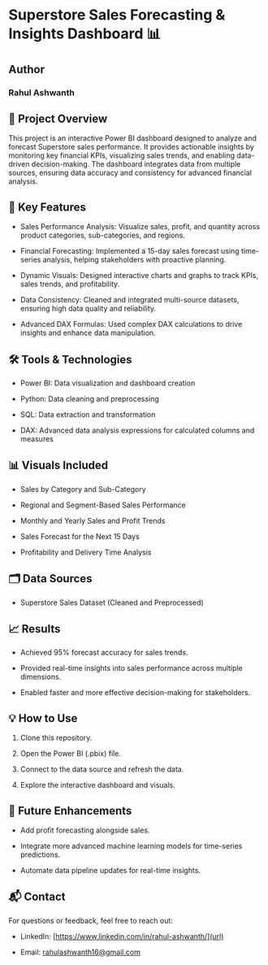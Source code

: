 # Superstore Sales Forecasting & Insights Dashboard 📊
## Author
### Rahul Ashwanth


## 📝 Project Overview

This project is an interactive Power BI dashboard designed to analyze and forecast Superstore sales performance. It provides actionable insights by monitoring key financial KPIs, visualizing sales trends, and enabling data-driven decision-making. The dashboard integrates data from multiple sources, ensuring data accuracy and consistency for advanced financial analysis.

## 🚀 Key Features

* Sales Performance Analysis: Visualize sales, profit, and quantity across product categories, sub-categories, and regions.

* Financial Forecasting: Implemented a 15-day sales forecast using time-series analysis, helping stakeholders with proactive planning.

* Dynamic Visuals: Designed interactive charts and graphs to track KPIs, sales trends, and profitability.

* Data Consistency: Cleaned and integrated multi-source datasets, ensuring high data quality and reliability.

* Advanced DAX Formulas: Used complex DAX calculations to drive insights and enhance data manipulation.

## 🛠️ Tools & Technologies

* Power BI: Data visualization and dashboard creation

* Python: Data cleaning and preprocessing

* SQL: Data extraction and transformation

* DAX: Advanced data analysis expressions for calculated columns and measures

## 📊 Visuals Included

* Sales by Category and Sub-Category

* Regional and Segment-Based Sales Performance

* Monthly and Yearly Sales and Profit Trends

* Sales Forecast for the Next 15 Days

* Profitability and Delivery Time Analysis

## 🗂️ Data Sources

* Superstore Sales Dataset (Cleaned and Preprocessed)

## 📈 Results

* Achieved 95% forecast accuracy for sales trends.

* Provided real-time insights into sales performance across multiple dimensions.

* Enabled faster and more effective decision-making for stakeholders.

## 💡 How to Use

1. Clone this repository.

2. Open the Power BI (.pbix) file.

3. Connect to the data source and refresh the data.

4. Explore the interactive dashboard and visuals.

## 📝 Future Enhancements

* Add profit forecasting alongside sales.

* Integrate more advanced machine learning models for time-series predictions.

* Automate data pipeline updates for real-time insights.

## 📬 Contact

For questions or feedback, feel free to reach out:

* LinkedIn: [https://www.linkedin.com/in/rahul-ashwanth/](url)

* Email: rahulashwanth16@gmail.com



